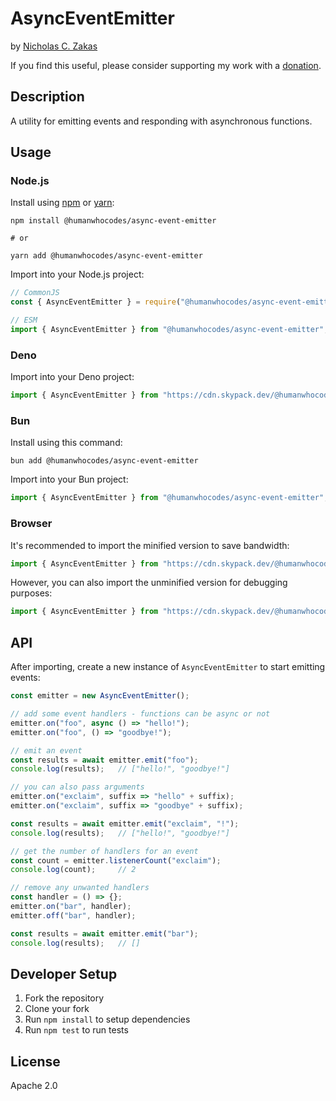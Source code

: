 # AsyncEventEmitter

by [Nicholas C. Zakas](https://humanwhocodes.com)

If you find this useful, please consider supporting my work with a [donation](https://humanwhocodes.com/donate).

## Description

A utility for emitting events and responding with asynchronous functions.

## Usage

### Node.js

Install using [npm][npm] or [yarn][yarn]:

```
npm install @humanwhocodes/async-event-emitter

# or

yarn add @humanwhocodes/async-event-emitter
```

Import into your Node.js project:

```js
// CommonJS
const { AsyncEventEmitter } = require("@humanwhocodes/async-event-emitter");

// ESM
import { AsyncEventEmitter } from "@humanwhocodes/async-event-emitter";
```


### Deno

Import into your Deno project:

```js
import { AsyncEventEmitter } from "https://cdn.skypack.dev/@humanwhocodes/async-event-emitter?dts";
```

### Bun

Install using this command:

```
bun add @humanwhocodes/async-event-emitter
```

Import into your Bun project:

```js
import { AsyncEventEmitter } from "@humanwhocodes/async-event-emitter";
```

### Browser

It's recommended to import the minified version to save bandwidth:

```js
import { AsyncEventEmitter } from "https://cdn.skypack.dev/@humanwhocodes/async-event-emitter?min";
```

However, you can also import the unminified version for debugging purposes:

```js
import { AsyncEventEmitter } from "https://cdn.skypack.dev/@humanwhocodes/async-event-emitter";
```

## API

After importing, create a new instance of `AsyncEventEmitter` to start emitting events:

```js
const emitter = new AsyncEventEmitter();

// add some event handlers - functions can be async or not
emitter.on("foo", async () => "hello!");
emitter.on("foo", () => "goodbye!");

// emit an event
const results = await emitter.emit("foo");
console.log(results);   // ["hello!", "goodbye!"]

// you can also pass arguments
emitter.on("exclaim", suffix => "hello" + suffix);
emitter.on("exclaim", suffix => "goodbye" + suffix);

const results = await emitter.emit("exclaim", "!");
console.log(results);   // ["hello!", "goodbye!"]

// get the number of handlers for an event
const count = emitter.listenerCount("exclaim");
console.log(count);     // 2

// remove any unwanted handlers
const handler = () => {};
emitter.on("bar", handler);
emitter.off("bar", handler);

const results = await emitter.emit("bar");
console.log(results);   // []

```

## Developer Setup

1. Fork the repository
2. Clone your fork
3. Run `npm install` to setup dependencies
4. Run `npm test` to run tests

## License

Apache 2.0

[npm]: https://npmjs.com/
[yarn]: https://yarnpkg.com/
